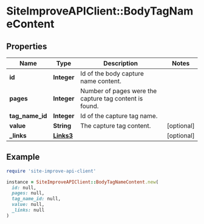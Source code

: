# SiteImproveAPIClient::BodyTagNameContent

## Properties

| Name | Type | Description | Notes |
| ---- | ---- | ----------- | ----- |
| **id** | **Integer** | Id of the body capture name content. |  |
| **pages** | **Integer** | Number of pages were the capture tag content is found. |  |
| **tag_name_id** | **Integer** | Id of the capture tag name. |  |
| **value** | **String** | The capture tag content. | [optional] |
| **_links** | [**Links3**](Links3.md) |  | [optional] |

## Example

```ruby
require 'site-improve-api-client'

instance = SiteImproveAPIClient::BodyTagNameContent.new(
  id: null,
  pages: null,
  tag_name_id: null,
  value: null,
  _links: null
)
```

